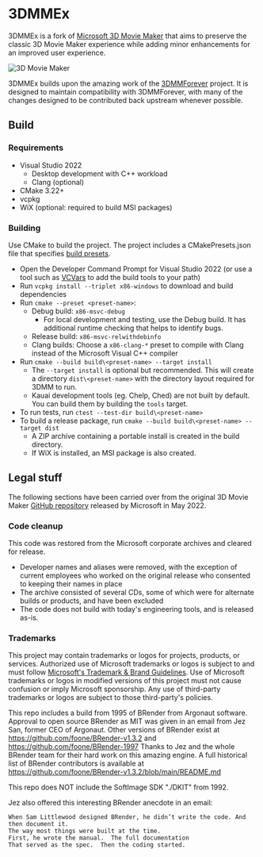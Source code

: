 # 3DMMEx

3DMMEx is a fork of [Microsoft 3D Movie Maker](https://github.com/microsoft/Microsoft-3D-Movie-Maker) that aims to preserve the classic 3D Movie Maker experience while adding minor enhancements for an improved user experience.

![3D Movie Maker](img/3dmovie.jpg?raw=true)

3DMMEx builds upon the amazing work of the [3DMMForever](https://github.com/foone/3DMMForever) project. It is designed to maintain compatibility with 3DMMForever, with many of the changes designed to be contributed back upstream whenever possible.

## Build

### Requirements

* Visual Studio 2022
  * Desktop development with C++ workload
  * Clang (optional)
* CMake 3.22+
* vcpkg
* WiX (optional: required to build MSI packages)

### Building

Use CMake to build the project. The project includes a CMakePresets.json file that specifies [build presets](https://cmake.org/cmake/help/latest/manual/cmake-presets.7.html).

* Open the Developer Command Prompt for Visual Studio 2022 (or use a tool such as [VCVars](https://github.com/bruxisma/VCVars) to add the build tools to your path)
* Run `vcpkg install --triplet x86-windows` to download and build dependencies
* Run `cmake --preset <preset-name>`:
  * Debug build: `x86-msvc-debug`
    * For local development and testing, use the Debug build. It has additional runtime checking that helps to identify bugs.
  * Release build: `x86-msvc-relwithdebinfo`
  * Clang builds: Choose a `x86-clang-*` preset to compile with Clang instead of the Microsoft Visual C++ compiler
* Run `cmake --build build\<preset-name> --target install`
  * The `--target install` is optional but recommended. This will create a directory `dist\<preset-name>` with the directory layout required for 3DMM to run.
  * Kauai development tools (eg. Chelp, Ched) are not built by default. You can build them by building the `tools` target.
* To run tests, run `ctest --test-dir build\<preset-name>`
* To build a release package, run `cmake --build build\<preset-name> --target dist`
  * A ZIP archive containing a portable install is created in the build directory.
  * If WiX is installed, an MSI package is also created.

## Legal stuff

The following sections have been carried over from the original 3D Movie Maker [GitHub repository](https://github.com/microsoft/Microsoft-3D-Movie-Maker) released by Microsoft in May 2022.

### Code cleanup

This code was restored from the Microsoft corporate archives and cleared for release.

* Developer names and aliases were removed, with the exception of current employees who worked on the
  original release who consented to keeping their names in place
* The archive consisted of several CDs, some of which were for alternate builds or products, and
  have been excluded
* The code does not build with today's engineering tools, and is released as-is.

### Trademarks

This project may contain trademarks or logos for projects, products, or services. Authorized use of Microsoft
trademarks or logos is subject to and must follow
[Microsoft's Trademark & Brand Guidelines](https://www.microsoft.com/en-us/legal/intellectualproperty/trademarks/usage/general).
Use of Microsoft trademarks or logos in modified versions of this project must not cause confusion or imply Microsoft sponsorship.
Any use of third-party trademarks or logos are subject to those third-party's policies.

This repo includes a build from 1995 of BRender from Argonaut software. Approval to open source BRender as MIT was given in an email from Jez San, former CEO of Argonaut. Other versions of BRender exist at <https://github.com/foone/BRender-v1.3.2> and <https://github.com/foone/BRender-1997> Thanks to Jez and the whole BRender team for their hard work on this amazing engine. A full historical list of BRender contributors is available at <https://github.com/foone/BRender-v1.3.2/blob/main/README.md>

This repo does NOT include the SoftImage SDK "./DKIT" from 1992.

Jez also offered this interesting BRender anecdote in an email:

```
When Sam Littlewood designed BRender, he didn’t write the code. And then document it.  
The way most things were built at the time.
First, he wrote the manual.  The full documentation
That served as the spec.  Then the coding started.
```
